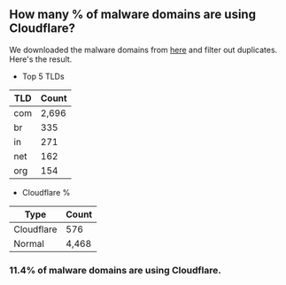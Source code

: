 ## How many % of malware domains are using Cloudflare?


We downloaded the malware domains from [here](https://urlhaus.abuse.ch) and filter out duplicates.
Here's the result.


[//]: # (start replacement)


- Top 5 TLDs

| TLD | Count |
| --- | --- |
| com | 2,696 |
| br | 335 |
| in | 271 |
| net | 162 |
| org | 154 |


- Cloudflare %

| Type | Count |
| --- | --- |
| Cloudflare | 576 |
| Normal | 4,468 |


### 11.4% of malware domains are using Cloudflare.